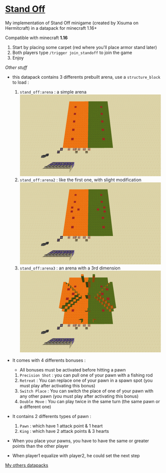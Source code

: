 # [Stand Off](https://github.com/FaustVX/StandOff/releases)
My implementation of Stand Off minigame (created by Xisuma on Hermitcraft) in a datapack for minecraft 1.16+

Compatible with minecraft **1.16**

1. Start by placing some carpet (red where you'll place armor stand later)
2. Both players type `/trigger join_standoff` to join the game
3. Enjoy

_Other stuff_

- this datapack contains 3 differents prebuilt arena, use a `structure_block` to load :
    1. `stand_off:arena` : a simple arena
    ![arena](Others%20Files/img/arena.png)
    2. `stand_off:arena2` : like the first one, with slight modification
    ![arena2](Others%20Files/img/arena2.png)
    3. `stand_off:arena3` : an arena with a 3rd dimension
    ![arena3](Others%20Files/img/arena3.png)

- It comes with 4 differents bonuses :
    - All bonuses must be activated before hitting a pawn
    1. `Precision Shot` : you can pull one of your pawn with a fishing rod
    2. `Retreat` : You can replace one of your pawn in a spawn spot (you must play after activating this bonus)
    3. `Switch Place` : You can switch the place of one of your pawn with any other pawn (you must play after activating this bonus)
    4. `Double Move` : You can play twice in the same turn (the same pawn or a different one)

- It contains 2 differents types of pawn :
    1. `Pawn` : which have 1 attack point & 1 heart
    2. `King` : which have 2 attack points & 3 hearts

- When you place your pawns, you have to have the same or greater points than the other player
- When player1 equalize with player2, he could set the next step


[My others datapacks](https://gist.github.com/FaustVX/1be02fac5f7d9c586b479d112b65f067)
